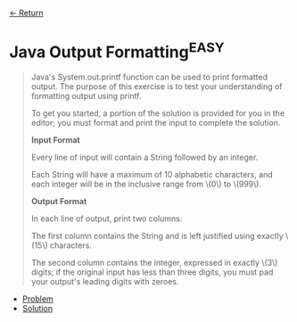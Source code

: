 [&larr; Return](https://hanggrian.github.io/grind-hackerrank/)

# Java Output Formatting<sup>EASY</sup>

> Java's System.out.printf function can be used to print formatted output. The
  purpose of this exercise is to test your understanding of formatting output
  using printf.
>
> To get you started, a portion of the solution is provided for you in the
  editor; you must format and print the input to complete the solution.
>
> **Input Format**
>
> Every line of input will contain a String followed by an integer.
>
> Each String will have a maximum of 10 alphabetic characters, and each integer
  will be in the inclusive range from \\(0\\) to \\(999\\).
>
> **Output Format**
>
> In each line of output, print two columns:
>
> The first column contains the String and is left justified using exactly
  \\(15\\) characters.
>
> The second column contains the integer, expressed in exactly \\(3\\) digits;
  if the original input has less than three digits, you must pad your output's
  leading digits with zeroes.

- [Problem](https://www.hackerrank.com/challenges/java-output-formatting/)
- [Solution](https://github.com/hanggrian/grind-hackerrank/blob/main/java/src/main/java/JavaOutputFormatting.java)
